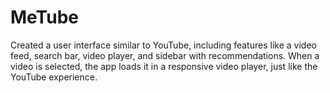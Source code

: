 # MeTube

Created a user interface similar to YouTube, including features like a video feed, search bar, video player, and sidebar with recommendations. When a video is selected, the app loads it in a responsive video player, just like the YouTube experience.

